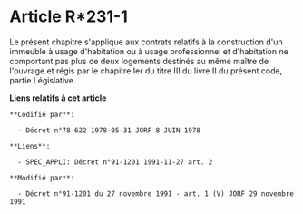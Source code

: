 # Article R*231-1

Le présent chapitre s'applique aux contrats relatifs à la construction d'un immeuble à usage d'habitation ou à usage
professionnel et d'habitation ne comportant pas plus de deux logements destinés au même maître de l'ouvrage et régis par le
chapitre Ier du titre III du livre II du présent code, partie Législative.

**Liens relatifs à cet article**

	**Codifié par**:

	  - Décret n°78-622 1978-05-31 JORF 8 JUIN 1978

	**Liens**:

	  - SPEC_APPLI: Décret n°91-1201 1991-11-27 art. 2

	**Modifié par**:

	  - Décret n°91-1201 du 27 novembre 1991 - art. 1 (V) JORF 29 novembre 1991
